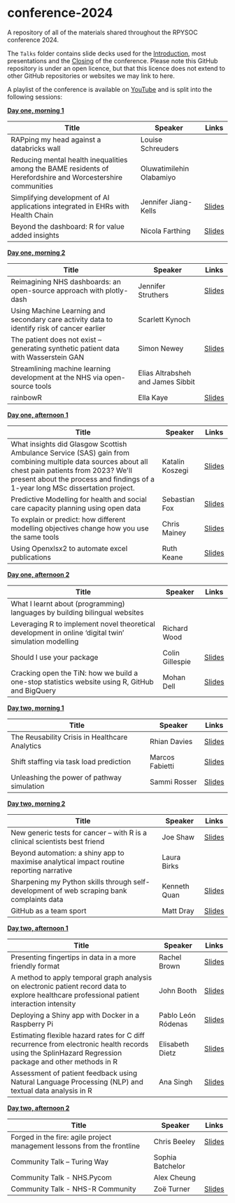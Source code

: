 
# conference-2024

A repository of all of the materials shared throughout the RPYSOC conference 
2024.

The `Talks` folder contains slide decks used for the [Introduction](), most presentations and the [Closing]() of the conference. Please note this GitHub repository is under an open licence, but that this licence does not 
extend to other GitHub repositories or websites we may link to here.

A playlist of the conference is available on 
[YouTube](https://www.youtube.com/playlist?list=PLXCrMzQaI6c2vQUabRSOg9_FCxp6x6cVg) and is split into the following sessions:

**[Day one, morning 1](https://www.youtube.com/watch?v=_ZqlPsDUdSY&list=PLXCrMzQaI6c2vQUabRSOg9_FCxp6x6cVg&index=8&pp=iAQB)**

| Title | Speaker | Links |
|-----|--|-|
| RAPping my head against a databricks wall | Louise Schreuders | |
| Reducing mental health inequalities among the BAME residents of Herefordshire and Worcestershire communities | Oluwatimilehin Olabamiyo | |
| Simplifying development of AI applications integrated in EHRs with Health Chain | Jennifer Jiang-Kells | [Slides](https://github.com/nhs-r-community/conference-2024/blob/18bd063d729bfab457124bf849ed9812e12ba118/Talks/2024-11-21_jiang-kells_building-healthchain.md) |
| Beyond the dashboard: R for value added insights | Nicola Farthing | [Slides](https://github.com/nhs-r-community/conference-2024/blob/18bd063d729bfab457124bf849ed9812e12ba118/Talks/2024-11-21_farthing_r-for-value-added-insights.pptx) |

**[Day one, morning 2](https://www.youtube.com/watch?v=5R7lx4FW7Z0&list=PLXCrMzQaI6c2vQUabRSOg9_FCxp6x6cVg&index=7&pp=iAQB)**

| Title | Speaker | Links |
|-----|--|-|
| Reimagining NHS dashboards: an open-source approach with plotly-dash | Jennifer Struthers | [Slides](https://github.com/nhs-r-community/conference-2024/blob/18bd063d729bfab457124bf849ed9812e12ba118/Talks/2024-11-21_struthers_reimagine-dashboards.pptx) |
| Using Machine Learning and secondary care activity data to identify risk of cancer earlier | Scarlett Kynoch | |
| The patient does not exist – generating synthetic patient data with Wasserstein GAN |  	Simon Newey | [Slides](https://github.com/nhs-r-community/conference-2024/blob/18bd063d729bfab457124bf849ed9812e12ba118/Talks/2024-11-21_newey_gan.pptx) |
| Streamlining machine learning development at the NHS via open-source tools | Elias Altrabsheh and James Sibbit | |
| rainbowR | Ella Kaye | [Slides](https://github.com/nhs-r-community/conference-2024/blob/18bd063d729bfab457124bf849ed9812e12ba118/Talks/2024-11-21_kaye_rainbowR) |

**[Day one, afternoon 1](https://www.youtube.com/watch?v=JfKWT7YbW0k&list=PLXCrMzQaI6c2vQUabRSOg9_FCxp6x6cVg&index=3&pp=iAQB)**

| Title | Speaker | Links |
|-----|--|-|
| What insights did Glasgow Scottish Ambulance Service (SAS) gain from combining multiple data sources about all chest pain patients from 2023? We'll present about the process and findings of a 1-year long MSc dissertation project. | Katalin Koszegi | [Slides](https://github.com/nhs-r-community/conference-2024/blob/18bd063d729bfab457124bf849ed9812e12ba118/Talks/2024-11-21_koszegi_sas-chest-pain.pptx) |
| Predictive Modelling for health and social care capacity planning using open data | Sebastian Fox | [Slides](https://github.com/nhs-r-community/conference-2024/blob/18bd063d729bfab457124bf849ed9812e12ba118/Talks/2024-11-21_fox_planning-tool.pptx) |
| To explain or predict: how different modelling objectives change how you use the same tools | Chris Mainey | [Slides](https://github.com/nhs-r-community/conference-2024/blob/18bd063d729bfab457124bf849ed9812e12ba118/Talks/2024-11-21_mainey_to_explain_or_predict.md) |
| Using Openxlsx2 to automate excel publications | Ruth Keane | [Slides](https://github.com/nhs-r-community/conference-2024/blob/18bd063d729bfab457124bf849ed9812e12ba118/Talks/2024-11-21_keane_openxlsx2.pptx) |

**[Day one, afternoon 2](https://www.youtube.com/watch?v=z_RkSDTJhj4&list=PLXCrMzQaI6c2vQUabRSOg9_FCxp6x6cVg&index=4&pp=iAQB)**

| Title | Speaker | Links |
|-----|--|-|
| What I learnt about (programming) languages by building bilingual websites | | |
| Leveraging R to implement novel theoretical development in online ‘digital twin’ simulation modelling | Richard Wood | |
| Should I use your package | Colin Gillespie | [Slides](https://github.com/nhs-r-community/conference-2024/blob/18bd063d729bfab457124bf849ed9812e12ba118/Talks/2024-11-21_gillespie_validating-r-packages.pdf) |
| Cracking open the TiN: how we build a one-stop statistics website using R, GitHub and BigQuery | Mohan Dell | [Slides](https://github.com/nhs-r-community/conference-2024/blob/18bd063d729bfab457124bf849ed9812e12ba118/Talks/2024-11-21_dell_cracking-open-the-tin.pptx) |

**[Day two, morning 1](https://www.youtube.com/watch?v=s21lNo3pZVQ&list=PLXCrMzQaI6c2vQUabRSOg9_FCxp6x6cVg&index=5&pp=iAQB)**

| Title | Speaker | Links |
|-----|--|-|
| The Reusability Crisis in Healthcare Analytics | Rhian Davies | [Slides](https://github.com/nhs-r-community/conference-2024/blob/main/Talks/2024-11-22_davies_reusable.md) |
| Shift staffing via task load prediction | Marcos Fabietti | [Slides](https://github.com/nhs-r-community/conference-2024/blob/18bd063d729bfab457124bf849ed9812e12ba118/Talks/2024-11-22_fabietti_shift_staffing.pptx) |
| Unleashing the power of pathway simulation | Sammi Rosser | [Slides](https://github.com/nhs-r-community/conference-2024/blob/18bd063d729bfab457124bf849ed9812e12ba118/Talks/2024-11-22_rosser_power_of_pathway_simulation.md) |

**[Day two, morning 2](https://www.youtube.com/watch?v=TdfkSNIIGps&list=PLXCrMzQaI6c2vQUabRSOg9_FCxp6x6cVg&index=2&pp=iAQB)**

| Title | Speaker | Links |
|-----|--|-|
| New generic tests for cancer – with R is a clinical scientists best friend | Joe Shaw | [Slides](https://github.com/nhs-r-community/conference-2024/blob/18bd063d729bfab457124bf849ed9812e12ba118/Talks/2024-11-22_shaw_new_genetic_tests_for_cancer.pptx) |
| Beyond automation: a shiny app to maximise analytical impact routine reporting narrative | Laura Birks | |
| Sharpening my Python skills through self-development of web scraping bank complaints data | Kenneth Quan | [Slides](https://github.com/nhs-r-community/conference-2024/blob/main/Talks/2024-11-22_quan_sharpening_my_python_skills.pptx) |
| GitHub as a team sport | Matt Dray | [Slides](https://github.com/nhs-r-community/conference-2024/blob/18bd063d729bfab457124bf849ed9812e12ba118/Talks/2024-11-22_dray_github-as-a-team-sport.md) |

**[Day two, afternoon 1](https://www.youtube.com/watch?v=SD_GZ1URYzI&list=PLXCrMzQaI6c2vQUabRSOg9_FCxp6x6cVg&index=1&pp=iAQB)**

| Title | Speaker | Links |
|-----|--|-|
| Presenting fingertips in data in a more friendly format | Rachel Brown | [Slides](https://github.com/nhs-r-community/conference-2024/blob/18bd063d729bfab457124bf849ed9812e12ba118/Talks/2024-11-22_brown_fingertips_data_shiny.md) |
| A method to apply temporal graph analysis on electronic patient record data to explore healthcare professional patient interaction intensity | John Booth | [Slides](https://github.com/nhs-r-community/conference-2024/blob/18bd063d729bfab457124bf849ed9812e12ba118/Talks/2024-11-22_booth_temporal-graph-analysis.pptx) |
| Deploying a Shiny app with Docker in a Raspberry Pi | Pablo León Ródenas | [Slides](https://github.com/nhs-r-community/conference-2024/blob/18bd063d729bfab457124bf849ed9812e12ba118/Talks/2024-11-22_leon_rodenas_docker_shiny.md) |
| Estimating flexible hazard rates for C diff recurrence from electronic health records using the SplinHazard Regression package and other methods in R | Elisabeth Dietz | [Slides](https://github.com/nhs-r-community/conference-2024/blob/18bd063d729bfab457124bf849ed9812e12ba118/Talks/2024-11-22_dietz_survival.html) |
| Assessment of patient feedback using Natural Language Processing (NLP) and textual data analysis in R | Ana Singh | [Slides](https://github.com/nhs-r-community/conference-2024/blob/18bd063d729bfab457124bf849ed9812e12ba118/Talks/2024-11-22_singh_nlp.pptx) |

**[Day two, afternoon 2](https://www.youtube.com/watch?v=z_RkSDTJhj4&list=PLXCrMzQaI6c2vQUabRSOg9_FCxp6x6cVg&index=4&pp=iAQB)**

| Title | Speaker | Links |
|-----|--|-|
| Forged in the fire: agile project management lessons from the frontline | Chris Beeley | [Slides](https://github.com/nhs-r-community/conference-2024/blob/18bd063d729bfab457124bf849ed9812e12ba118/Talks/2024-11-22_beeley_agile-project-management.md) |
| Community Talk – Turing Way | Sophia Batchelor | |
| Community Talk - NHS.Pycom | Alex Cheung | |
| Community Talk - NHS-R Community  | Zoë Turner | [Slides]() |
